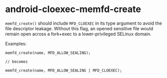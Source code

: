 android-cloexec-memfd-create
============================

`memfd_create()` should include `MFD_CLOEXEC` in its type argument to
avoid the file descriptor leakage. Without this flag, an opened
sensitive file would remain open across a fork+exec to a
lower-privileged SELinux domain.

Examples:

    memfd_create(name, MFD_ALLOW_SEALING);

    // becomes

    memfd_create(name, MFD_ALLOW_SEALING | MFD_CLOEXEC);
